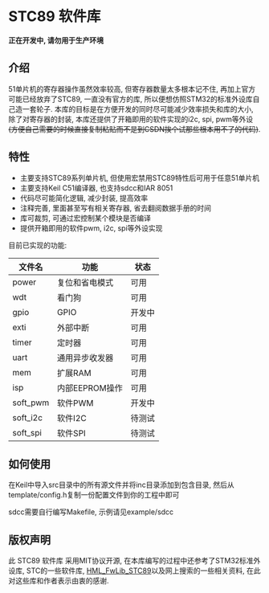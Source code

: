 # STC89 软件库

**正在开发中, 请勿用于生产环境**

## 介绍

51单片机的寄存器操作虽然效率较高, 但寄存器数量太多根本记不住, 再加上官方可能已经放弃了STC89, 一直没有官方的库, 所以便想仿照STM32的标准外设库自己造一套轮子. 本库的目标是在方便开发的同时尽可能减少效率损失和库的大小, 除了对寄存器的封装, 本库还提供了开箱即用的软件实现的i2c, spi, pwm等外设 ~~(方便自己需要的时候直接复制粘贴而不是到CSDN挨个试那些根本用不了的代码)~~.

## 特性

- 主要支持STC89系列单片机, 但使用宏禁用STC89特性后可用于任意51单片机
- 主要支持Keil C51编译器, 也支持sdcc和IAR 8051
- 代码尽可能简化逻辑, 减少封装, 提高效率
- 注释完善, 里面甚至写有相关寄存器, 省去翻阅数据手册的时间
- 库可裁剪, 可通过宏控制某个模块是否编译
- 提供开箱即用的软件pwm, i2c, spi等外设实现

目前已实现的功能:

|文件名|功能|状态|
|-----|----|----|
|power|复位和省电模式|可用|
|wdt|看门狗|可用|
|gpio|GPIO|开发中|
|exti|外部中断|可用|
|timer|定时器|可用|
|uart|通用异步收发器|可用|
|mem|扩展RAM|可用|
|isp|内部EEPROM操作|可用|
|soft_pwm|软件PWM|开发中|
|soft_i2c|软件I2C|待测试|
|soft_spi|软件SPI|待测试|

## 如何使用

在Keil中导入src目录中的所有源文件并将inc目录添加到包含目录, 然后从template/config.h复制一份配置文件到你的工程中即可

sdcc需要自行编写Makefile, 示例请见example/sdcc

## 版权声明

此 STC89 软件库 采用MIT协议开源, 在本库编写的过程中还参考了STM32标准外设库, STC的一些软件库, [HML_FwLib_STC89](https://github.com/MCU-ZHISHAN-IoT/HML_FwLib_STC89)以及网上搜索的一些相关资料, 在此对这些库和作者表示由衷的感谢.
